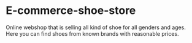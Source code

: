 # E-commerce-shoe-store
Online webshop that is selling all kind of shoe for all genders and ages. Here you can find shoes from known brands with reasonable prices.
